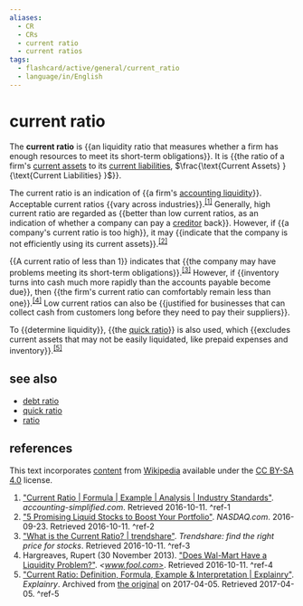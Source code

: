 ```yaml
---
aliases:
  - CR
  - CRs
  - current ratio
  - current ratios
tags:
  - flashcard/active/general/current_ratio
  - language/in/English
---
```


# current ratio

The __current ratio__ is {{an liquidity ratio that measures whether a firm has enough resources to meet its short-term obligations}}. It is {{the ratio of a firm's [current assets](current%20asset.md) to its [current liabilities](current%20liability.md), $\frac{\text{⁠Current Assets} } {\text{Current Liabilities} }$}}⁠. <!--SR:!2024-11-30,53,310!2024-10-09,17,290-->

The current ratio is an indication of {{a firm's [accounting liquidity](accounting%20liquidity.md)}}. Acceptable current ratios {{vary across industries}}.<sup>[\[1\]](#^ref-1)</sup> Generally, high current ratio are regarded as {{better than low current ratios, as an indication of whether a company can pay a [creditor](creditor.md) back}}. However, if {{a company's current ratio is too high}}, it may {{indicate that the company is not efficiently using its current assets}}.<sup>[\[2\]](#^ref-2)</sup> <!--SR:!2024-12-01,54,310!2024-12-02,55,310!2024-11-12,41,290!2024-12-06,59,310!2024-12-09,62,310-->

{{A current ratio of less than 1}} indicates that {{the company may have problems meeting its short-term obligations}}.<sup>[\[3\]](#^ref-3)</sup> However, if {{inventory turns into cash much more rapidly than the accounts payable become due}}, then {{the firm's current ratio can comfortably remain less than one}}.<sup>[\[4\]](#^ref-4)</sup> Low current ratios can also be {{justified for businesses that can collect cash from customers long before they need to pay their suppliers}}. <!--SR:!2024-12-06,59,310!2024-12-13,66,310!2024-11-19,42,290!2024-12-03,56,310!2024-12-05,58,310-->

To {{determine liquidity}}, {{the [quick ratio](quick%20ratio.md)}} is also used, which {{excludes current assets that may not be easily liquidated, like prepaid expenses and inventory}}.<sup>[\[5\]](#^ref-5)</sup> <!--SR:!2024-10-09,17,290!2024-12-01,54,310!2024-12-10,63,310-->

## see also

- [debt ratio](debt%20ratio.md)
- [quick ratio](quick%20ratio.md)
- [ratio](ratio.md)

## references

This text incorporates [content](https://en.wikipedia.org/wiki/current_ratio) from [Wikipedia](Wikipedia.md) available under the [CC BY-SA 4.0](https://creativecommons.org/licenses/by-sa/4.0/) license.

1. ["Current Ratio | Formula | Example | Analysis | Industry Standards"](http://accounting-simplified.com/financial/ratio-analysis/current.html). _accounting-simplified.com_. Retrieved 2016-10-11. <a id="^ref-1"></a>^ref-1
2. ["5 Promising Liquid Stocks to Boost Your Portfolio"](http://www.nasdaq.com/article/5-promising-liquid-stocks-to-boost-your-portfolio-cm683677). _NASDAQ.com_. 2016-09-23. Retrieved 2016-10-11. <a id="^ref-2"></a>^ref-2
3. ["What is the Current Ratio? | trendshare"](https://trendshare.org/how-to-invest/what-is-the-current-ratio). _Trendshare: find the right price for stocks_. Retrieved 2016-10-11. <a id="^ref-3"></a>^ref-3
4. Hargreaves, Rupert (30 November 2013). ["Does Wal-Mart Have a Liquidity Problem?"](http://www.fool.com/investing/general/2013/11/30/does-wal-mart-have-a-liquidity-problem.aspx). _<www.fool.com>_. Retrieved 2016-10-11. <a id="^ref-4"></a>^ref-4
5. ["Current Ratio: Definition, Formula, Example & Interpretation | Explainry"](https://web.archive.org/web/20170405173619/https://explainry.com/finance/current-ratio/). _Explainry_. Archived from [the original](https://explainry.com/finance/current-ratio/) on 2017-04-05. Retrieved 2017-04-05. <a id="^ref-5"></a>^ref-5
